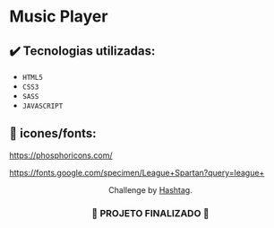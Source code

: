 <h1>
  Music Player
</h1>


## ✔️ Tecnologias utilizadas:

- ``HTML5``
- ``CSS3``
- ``SASS``
- ``JAVASCRIPT``

## :paperclip: icones/fonts:

https://phosphoricons.com/

https://fonts.google.com/specimen/League+Spartan?query=league+

<p align="center">
  Challenge by <a href="https://dlp.hashtagtreinamentos.com/javascript/intensivao/inscricao-google?origemurl=155196664982&gad_source=1&gclid=Cj0KCQiA2eKtBhDcARIsAEGTG41Rjvig9vnP0jTwk3HLgdPxx23hPeAw4spRkbD8dH-w7lj-x4MKayEaAiShEALw_wcB" target="_blank">Hashtag</a>.
</p>

<h3 align="center">
  
  :construction: PROJETO FINALIZADO :construction:
  
</h3>
